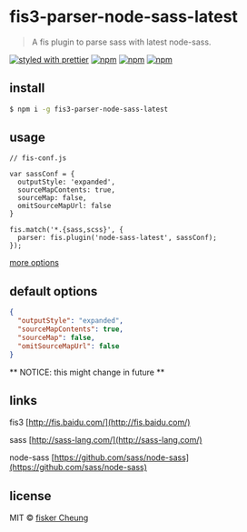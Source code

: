 # fis3-parser-node-sass-latest

> A fis plugin to parse sass with latest node-sass.

[![styled with prettier](https://img.shields.io/badge/styled_with-prettier-ff69b4.svg?style=flat-square)](https://github.com/prettier/prettier)
[![npm](https://img.shields.io/npm/v/fis3-parser-node-sass-latest.svg?style=flat-square)](https://www.npmjs.com/package/fis3-parser-node-sass-latest)
[![npm](https://img.shields.io/npm/dt/fis3-parser-node-sass-latest.svg?style=flat-square)](https://www.npmjs.com/package/fis3-parser-node-sass-latest)
[![npm](https://img.shields.io/npm/dm/fis3-parser-node-sass-latest.svg?style=flat-square)](https://www.npmjs.com/package/fis3-parser-node-sass-latest)

## install

```sh
$ npm i -g fis3-parser-node-sass-latest
```

## usage

```
// fis-conf.js

var sassConf = {
  outputStyle: 'expanded',
  sourceMapContents: true,
  sourceMap: false,
  omitSourceMapUrl: false
}

fis.match('*.{sass,scss}', {
  parser: fis.plugin('node-sass-latest', sassConf);
});
```

[more options](https://github.com/sass/node-sass)



## default options
```json
{
  "outputStyle": "expanded",
  "sourceMapContents": true,
  "sourceMap": false,
  "omitSourceMapUrl": false
}
```
** NOTICE: this might change in future **


## links

  fis3 [http://fis.baidu.com/](http://fis.baidu.com/)

  sass [http://sass-lang.com/](http://sass-lang.com/)

  node-sass [https://github.com/sass/node-sass](https://github.com/sass/node-sass)


## license
MIT © [fisker Cheung](https://github.com/fisker)
